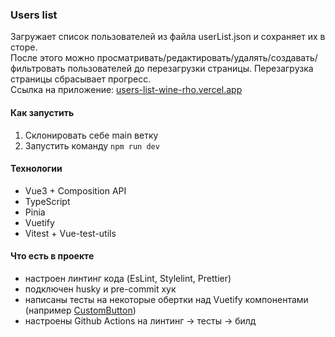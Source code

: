 ### Users list

Загружает список пользователей из файла userList.json и сохраняет их в сторе.  
После этого можно просматривать/редактировать/удалять/создавать/фильтровать пользователей до перезагрузки страницы. Перезагрузка страницы сбрасывает прогресс.  
Ссылка на приложение: [users-list-wine-rho.vercel.app](https://users-list-wine-rho.vercel.app)

#### Как запустить

1. Склонировать себе main ветку
2. Запустить команду `npm run dev`

#### Технологии

- Vue3 + Composition API
- TypeScript
- Pinia
- Vuetify
- Vitest + Vue-test-utils

#### Что есть в проекте

- настроен линтинг кода (EsLint, Stylelint, Prettier)
- подключен husky и pre-commit хук
- написаны тесты на некоторые обертки над Vuetify компонентами (например [CustomButton](https://github.com/gecheru/users-list/blob/main/src/shared/ui/CustomButton/CustomButton.spec.ts))
- настроены Github Actions на линтинг -> тесты -> билд
